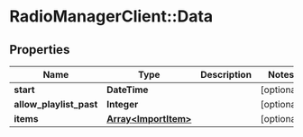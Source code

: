 # RadioManagerClient::Data

## Properties
Name | Type | Description | Notes
------------ | ------------- | ------------- | -------------
**start** | **DateTime** |  | [optional] 
**allow_playlist_past** | **Integer** |  | [optional] 
**items** | [**Array&lt;ImportItem&gt;**](ImportItem.md) |  | [optional] 


